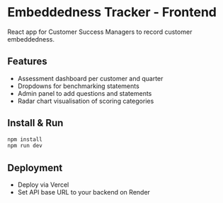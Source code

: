 # Embeddedness Tracker - Frontend

React app for Customer Success Managers to record customer embeddedness.

## Features
- Assessment dashboard per customer and quarter
- Dropdowns for benchmarking statements
- Admin panel to add questions and statements
- Radar chart visualisation of scoring categories

## Install & Run
```bash
npm install
npm run dev
```

## Deployment
- Deploy via Vercel
- Set API base URL to your backend on Render
